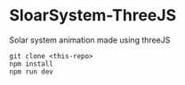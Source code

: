 # SloarSystem-ThreeJS
Solar system animation made using threeJS

```
git clone <this-repo>
npm install
npm run dev
